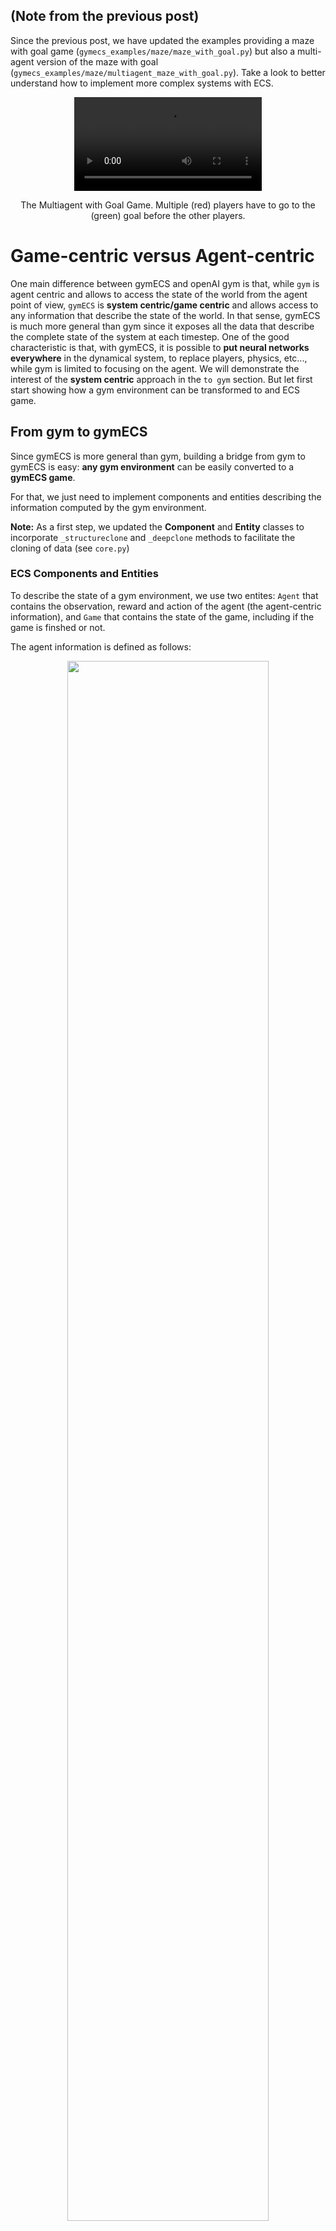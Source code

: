 
## (Note from the previous post)

Since the previous post, we have updated the examples providing a maze with goal game (`gymecs_examples/maze/maze_with_goal.py`) but also a multi-agent version of the maze with goal (`gymecs_examples/maze/multiagent_maze_with_goal.py`). Take a look to better understand how to implement more complex systems with ECS.

<p style="text-align: center;"><video autoplay loop src="https://github.com/ludc/video_games_and_deep_reinforcement_learning/raw/main/docs/assets/post2_multiagent_video.mkv" controls="controls" style="max-width: 640px;">
</video></p>
<p style="text-align: center;">The Multiagent with Goal Game. Multiple (red) players have to go to the (green) goal before the other players.</p>

# Game-centric versus Agent-centric

One main difference between gymECS and openAI gym is that, while `gym` is agent centric and allows to access the state of the world from the agent point of view, `gymECS` is **system centric/game centric** and allows access to any information that describe the state of the world. In that sense, gymECS is much more general than gym since it exposes all the data that describe the complete state of the system at each timestep. One of the good characteristic is that, with gymECS, it is possible to **put neural networks everywhere** in the dynamical system, to replace players, physics, etc..., while gym is limited to focusing on the agent. We will demonstrate the interest of the **system centric** approach in the `to gym` section. But let first start showing how a gym environment can be transformed to and ECS game. 

## From gym to gymECS

Since gymECS is more general than gym, building a bridge from gym to gymECS is easy: **any gym environment** can be easily converted to a **gymECS game**. 

For that, we just need to implement components and entities describing the information computed by the gym environment. 

**Note:** As a first step, we updated the **Component** and **Entity** classes to incorporate `_structureclone` and `_deepclone` methods to facilitate the cloning of data (see `core.py`)

### ECS Components and Entities

To describe the state of a gym environment, we use two entites: `Agent` that contains the observation, reward and action of the agent (the agent-centric information), and `Game` that contains the state of the game, including if the game is finshed or not.

The agent information is defined as follows:

<p style="text-align: center;"><img  src="https://github.com/ludc/video_games_and_deep_reinforcement_learning/raw/main/docs/assets/post2_agent.png" width="80%"/></p>

<p align='center'> <em>The components and entity to describe an agent in a gym environment</em></p>

For the game state, we will include the `done` information, but also the timestep of the game. Since the ECS exposes all the data, the `gym.Env` is also contained in the `World` as a `GameEnv` component that makes it usable by system.

<p style="text-align: center;"><img  src="https://github.com/ludc/video_games_and_deep_reinforcement_learning/raw/main/docs/assets/post2_game.png" width="80%"/></p>

<p align='center'> <em>The components and entity to describe a game state</em></p>

### ECS System

To update the state of our game, we need to define a `step` system. This sytem will read the `action` information, and execute it to compute update the world.


<p style="text-align: center;"><img  src="https://github.com/ludc/video_games_and_deep_reinforcement_learning/raw/main/docs/assets/post2_system.png" width="150%"/></p>

<p align='center'> <em>The Step system to execute one step of the environment</em></p>

### ECS Game

The resulting game can then be defined as follows. 

<p style="text-align: center;"><img  src="https://github.com/ludc/video_games_and_deep_reinforcement_learning/raw/main/docs/assets/post2_gamee.png" width="150%"/></p>

<p align='center'> <em>The Game capturing a gym.Env</em></p>

### Playing with the game

To test the game, we need to define a system modeling the player. In our case, it is a simple random player with 2 actions.

<p style="text-align: center;"><img  src="https://github.com/ludc/video_games_and_deep_reinforcement_learning/raw/main/docs/assets/post2_player.png" width="150%"/></p>

<p align='center'> <em>The Game capturing a gym.Env</em></p>

The final loop to test our game is the following:


<p style="text-align: center;"><img  src="https://github.com/ludc/video_games_and_deep_reinforcement_learning/raw/main/docs/assets/post2_loop.png" width="150%"/></p>

<p align='center'> <em>The Game capturing a gym.Env</em></p>

<p style="text-align: center;"><video src="https://github.com/ludc/video_games_and_deep_reinforcement_learning/raw/main/docs/assets/post2_video1.mkv" controls="controls" style="max-width: 1600px;">
</video></p>


### A few words

It is very simple  to cast any gym environment to a `gymecs.Game`. A similar wrapper can be easily made for other interfaces like deepmind lab for instance. gymecs thus provides a unified API for dynamical systems, making my life much easier ! 

## From gymECS to openAI gym


The reverse path from the ECS to gym is the most interesting property. Indeed, as stated before, gymECS is **system centric** while many RL frameworks including openAI gym are **agent centric**. But in a game, we may want to control different stuffs, not only a single agent: a bot, a part of the game logics, multiple bots at once, etc.... gymECS allows to do that, but not openAI gym.


To move from the **system centric** to the **agent centric** point of view (from gymECS to gym), we need to specify what is the `agent` in the game, what are its observations, reward, etc... It means that one gymECS game can be transformed in multiple gym environments depending on what we decide the `agent` to be.

### The Maze Game
To convert our simple maze game to a gym environments, we first define the following class and abstract methods:

<p style="text-align: center;"><img  src="https://github.com/ludc/video_games_and_deep_reinforcement_learning/raw/main/docs/assets/post2_togym1.png" width="80%"/></p>
<p align='center'> <em>The gym.Env class to capture a game as a gym environments (see complete code in togym.py)</em></p>

Then, a maze game can be matched to a gym environment as follows:

For that, we define the follwing class and abstract methods:
<p style="text-align: center;"><img  src="https://github.com/ludc/video_games_and_deep_reinforcement_learning/raw/main/docs/assets/post2_togym2.png" width="100%"/></p>
<p align='center'> <em>Casting our Maze as a gym environment. The observation will be the X,Y position of the agent.</em></p>

To execute this example: `python gymecs\gymecs\togym.py`

### The MultiAgent Maze Game - Single Agent point of view

Let us now take the multi agent maze game as an example. In this game (`gymecs_examples/maze/multiagent_maze_with_goal.py`), there are multiple agents trying to reach the goal. So there are multiple ways to convert this game to a gym environments: maybe we want to focus on one of the agents, maybe with want to learn the multiple agents as one agent at once, etc.... 

First case: we focus on a single agent. In that case, the implementations is made as follows (see `gymecs_examples/maze/gym_multiagemt_maze_with_goal_singleagent_pointofview.py`):

<p style="text-align: center;"><img  src="https://github.com/ludc/video_games_and_deep_reinforcement_learning/raw/main/docs/assets/post2_ma1.png" width="150%"/></p>
<p align='center'> <em>Casting our Multiagent Maze as a gym environment focusing on a single agent</em></p>

In addition, we have to take care about who is in charge of controlling the other agents. To do that, we can put the dynamics of the other agents directly in the game: 

<p style="text-align: center;"><img  src="https://github.com/ludc/video_games_and_deep_reinforcement_learning/raw/main/docs/assets/post2_ma2.png" width="150%"/></p>
<p align='center'> <em>Putting othe players dynamics in the game</em></p>

The main function is thus:
<p style="text-align: center;"><img  src="https://github.com/ludc/video_games_and_deep_reinforcement_learning/raw/main/docs/assets/post2_ma3.png" width="150%"/></p>
<p align='center'> <em>Putting othe players dynamics in the game</em></p>

### The MultiAgent Maze Game - All Agents point of view

But maybe we want to learn to control all the agents simultaneously in a synchronous way. In that case, we can also adapt the gymECS game to take control of all the agents, providing a vector of actions to the resulting gym environment (see `gymecs_examples/maze/gym_multiagemt_maze_with_goal_allagents_pointofview.py`):

<p style="text-align: center;"><img  src="https://github.com/ludc/video_games_and_deep_reinforcement_learning/raw/main/docs/assets/post2_ma4.png" width="150%"/></p>
<p align='center'> <em>Putting othe players dynamics in the game</em></p>

The main function is simply:
<p style="text-align: center;"><img  src="https://github.com/ludc/video_games_and_deep_reinforcement_learning/raw/main/docs/assets/post2_ma5.png" width="150%"/></p>
<p align='center'> <em>Putting othe players dynamics in the game</em></p>


## Conclusion

Building bridges between existing frameworks and the gymECS one is easy. But, one interesting property is that gymECS is **game centric** and thus much less restricted than openAI gym, letting anyone define on which aspect of the game he/she wants to work on. As defended previously in [the SALINA library](https://arxiv.org/pdf/2110.07910.pdf), reinforcement learning has provided the `environment/agent` formalism which is in fact very restricted. 

I advocate to consider that a dynamical system (or an ECS) is a combination of many multiple dynamics functions, and reinforcement learning is one potential set of algortihms to learn one or multiple of these functions (that are usually called `agent` in RL) while letting the other functions fixed (the `environment`). This can be seen as a useless semantic debate, but actually, I think that considering the objects we manipulate as `dynamic systems/ECS` instead of `agent+environment` opens many different interesting directions. In that view, learning the environment dynamics, the physics, the bot, the agent, the rendering, etc.... is the same, and it makes everything much simpler. 

The next post will be about 3D rendering. 







